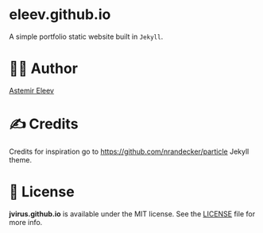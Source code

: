 # eleev.github.io
A simple portfolio static website built in `Jekyll`.

# 👨‍💻 Author
[Astemir Eleev](https://github.io/eleev)

# ✍️ Credits
Credits for inspiration go to https://github.com/nrandecker/particle Jekyll theme.

# 🔖 License
**jvirus.github.io** is available under the MIT license. See the [LICENSE]() file for more info.
